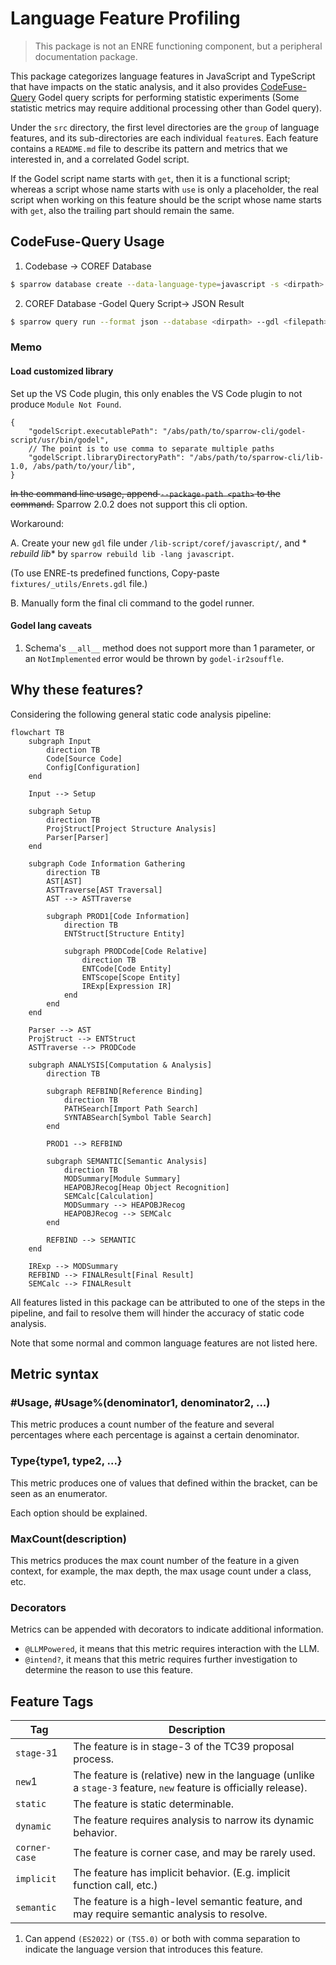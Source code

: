 # Language Feature Profiling

> This package is not an ENRE functioning component, but a peripheral documentation
> package.

This package categorizes language features in JavaScript and TypeScript that have impacts
on the static analysis, and it also
provides [CodeFuse-Query](https://github.com/codefuse-ai/CodeFuse-Query) Godel query
scripts for performing statistic experiments (Some statistic metrics may require
additional processing other than Godel query).

Under the `src` directory, the first level directories are the `group` of language
features, and its sub-directories are each individual `feature`s. Each feature contains
a `README.md` file to describe its pattern and metrics that we interested in, and a
correlated Godel script.

If the Godel script name starts with `get`, then it is a functional script; whereas a
script whose name starts with `use` is only a placeholder, the real script when
working on this feature should be the script whose name starts with `get`, also the
trailing part should remain the same.

## CodeFuse-Query Usage

1. Codebase -> COREF Database

```bash
$ sparrow database create --data-language-type=javascript -s <dirpath> -o <savedirname>
```

2. COREF Database -Godel Query Script-> JSON Result

```bash
$ sparrow query run --format json --database <dirpath> --gdl <filepath> --output <dirpath>
```

### Memo

#### Load customized library

Set up the VS Code plugin, this only enables the VS Code plugin to not
produce `Module Not Found`.

```json5
{
    "godelScript.executablePath": "/abs/path/to/sparrow-cli/godel-script/usr/bin/godel",
    // The point is to use comma to separate multiple paths
    "godelScript.libraryDirectoryPath": "/abs/path/to/sparrow-cli/lib-1.0, /abs/path/to/your/lib",
}
```

~~In the command line usage, append `--package-path <path>` to the command.~~ Sparrow
2.0.2 does not support this cli option.

Workaround:

A. Create your new `gdl` file under `/lib-script/coref/javascript/`, and *
*rebuild lib** by `sparrow rebuild lib -lang javascript`.

(To use ENRE-ts predefined functions, Copy-paste `fixtures/_utils/Enrets.gdl` file.)

B. Manually form the final cli command to the godel runner.

#### Godel lang caveats

1. Schema's `__all__` method does not support more than 1 parameter, or
   an `NotImplemented` error would be thrown by `godel-ir2souffle`.

## Why these features?

Considering the following general static code analysis pipeline:

```mermaid
flowchart TB
    subgraph Input
        direction TB
        Code[Source Code]
        Config[Configuration]
    end

    Input --> Setup

    subgraph Setup
        direction TB
        ProjStruct[Project Structure Analysis]
        Parser[Parser]
    end

    subgraph Code Information Gathering
        direction TB
        AST[AST]
        ASTTraverse[AST Traversal]
        AST --> ASTTraverse

        subgraph PROD1[Code Information]
            direction TB
            ENTStruct[Structure Entity]

            subgraph PRODCode[Code Relative]
                direction TB
                ENTCode[Code Entity]
                ENTScope[Scope Entity]
                IRExp[Expression IR]
            end
        end
    end

    Parser --> AST
    ProjStruct --> ENTStruct
    ASTTraverse --> PRODCode

    subgraph ANALYSIS[Computation & Analysis]
        direction TB

        subgraph REFBIND[Reference Binding]
            direction TB
            PATHSearch[Import Path Search]
            SYNTABSearch[Symbol Table Search]
        end

        PROD1 --> REFBIND

        subgraph SEMANTIC[Semantic Analysis]
            direction TB
            MODSummary[Module Summary]
            HEAPOBJRecog[Heap Object Recognition]
            SEMCalc[Calculation]
            MODSummary --> HEAPOBJRecog
            HEAPOBJRecog --> SEMCalc
        end

        REFBIND --> SEMANTIC
    end

    IRExp --> MODSummary
    REFBIND --> FINALResult[Final Result]
    SEMCalc --> FINALResult
```

All features listed in this package can be attributed to one of the steps in the pipeline,
and fail to resolve them will hinder the accuracy of static code analysis.

Note that some normal and common language features are not listed here.

## Metric syntax

### #Usage, #Usage%(denominator1, denominator2, ...)

This metric produces a count number of the feature and several percentages where each
percentage is against a certain denominator.

### Type{type1, type2, ...}

This metric produces one of values that defined within the bracket, can be seen as an
enumerator.

Each option should be explained.

### MaxCount(description)

This metrics produces the max count number of the feature in a given context, for example,
the max depth, the max usage count under a class, etc.

### Decorators

Metrics can be appended with decorators to indicate additional information.

* `@LLMPowered`, it means that this metric requires
  interaction with the LLM.
* `@intend?`, it means that this metric requires further investigation to determine the
  reason to use this feature.

## Feature Tags

| Tag           | Description                                                                                                      |
|---------------|------------------------------------------------------------------------------------------------------------------|
| `stage-3`1    | The feature is in stage-3 of the TC39 proposal process.                                                          |
| `new`1        | The feature is (relative) new in the language (unlike a `stage-3` feature, `new` feature is officially release). |
| `static`      | The feature is static determinable.                                                                              |
| `dynamic`     | The feature requires analysis to narrow its dynamic behavior.                                                    |
| `corner-case` | The feature is corner case, and may be rarely used.                                                              |
| `implicit`    | The feature has implicit behavior. (E.g. implicit function call, etc.)                                           |
| `semantic`    | The feature is a high-level semantic feature, and may require semantic analysis to resolve.                      |

1. Can append `(ES2022)` or `(TS5.0)` or both with comma separation to indicate the
   language version that introduces
   this feature.
